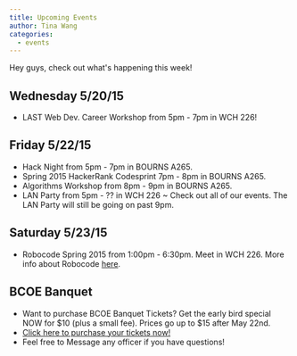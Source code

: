 ```yaml
---
title: Upcoming Events
author: Tina Wang
categories:
  - events
---
```


Hey guys, check out what's happening this week!

Wednesday 5/20/15
------------------------
  - LAST Web Dev. Career Workshop from 5pm - 7pm in WCH 226!

Friday 5/22/15
--------------------
  - Hack Night from 5pm - 7pm in BOURNS A265.
  - Spring 2015 HackerRank Codesprint 7pm - 8pm in BOURNS A265.
  - Algorithms Workshop from 8pm - 9pm in BOURNS A265.
  - LAN Party from 5pm - ?? in WCH 226 ~ Check out all of our events. The LAN Party will still be going on past 9pm.

Saturday 5/23/15
--------------------
  - Robocode Spring 2015 from 1:00pm - 6:30pm. Meet in WCH 226. More info about Robocode [here](http://robocode.sourceforge.net/).

BCOE Banquet
--------------
  - Want to purchase BCOE Banquet Tickets? Get the early bird special NOW for $10 (plus a small fee). Prices go up to $15 after May 22nd.
  - [Click here to purchase your tickets now!](http://www.eventbrite.com/e/bcoe-end-of-the-year-banquet-ti…)
  - Feel free to Message any officer if you have questions! 
